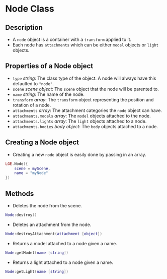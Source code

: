 # Node Class

## Description
* A ``node`` object is a container with a ``transform`` applied to it.
* Each node has ``attachments`` which can be either ``model`` objects or ``light`` objects.

## Properties of a Node object
* ``type`` *string*: The class type of the object. A node will always have this defaulted to ``"node"``.
* ``scene`` *scene object*: The ``scene`` object that the node will be parented to.
* ``name`` *string*: The name of the node.
* ``transform`` *array*: The ``transform`` object representing the position and rotation of a node.
* ``attachments`` *array*: The attachment categories the ``node`` object can have.
* ``attachments.models`` *array*: The ``model`` objects attached to the node.
* ``attachments.lights`` *array*: The ``light`` objects attached to a node.
* ``attachments.bodies`` *body object*: The ``body`` objects attached to a node.

## Creating a Node object
* Creating a new ``node`` object is easily done by passing in an array.
```lua
LGE.Node({
    scene = myScene,
    name = "myNode"
})
```

## Methods
* Deletes the node from the scene.
```lua
Node:destroy()
```
* Deletes an attachment from the node.
```lua
Node:destroyAttachment(attachment [object])
```
* Returns a model attached to a node given a name.
```lua
Node:getModel(name [string])
```
* Returns a light attached to a node given a name.
```lua
Node:getLight(name [string])
```